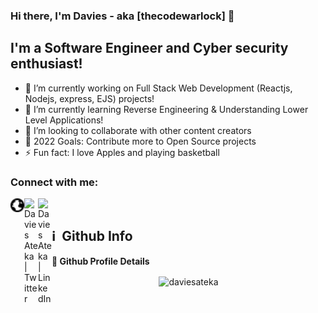 ### Hi there, I'm Davies - aka [thecodewarlock] 👋
## I'm a Software Engineer and Cyber security enthusiast!

- 🔭 I’m currently working on Full Stack Web Development (Reactjs, Nodejs, express, EJS) projects!
- 🌱 I’m currently learning Reverse Engineering & Understanding Lower Level Applications!
- 👯 I’m looking to collaborate with other content creators
- 🥅 2022 Goals: Contribute more to Open Source projects
- ⚡ Fun fact: I love Apples and playing basketball

### Connect with me:

[<img align="left" alt="daviesateka.com" width="22px" src="https://raw.githubusercontent.com/iconic/open-iconic/master/svg/globe.svg" />][website]
[<img align="left" alt="Davies Ateka | Twitter" width="22px" src="https://cdn.jsdelivr.net/npm/simple-icons@v3/icons/twitter.svg" />][twitter]
[<img align="left" alt="Davies Ateka | LinkedIn" width="22px" src="https://cdn.jsdelivr.net/npm/simple-icons@v3/icons/linkedin.svg" />][linkedin]

<br />
<h2>ℹ️ &nbsp;Github Info</h2>
	
  <summary><b>🔎 Github Profile Details</b></summary>
<p align="center"><img height="180em" src="https://github-profile-summary-cards.vercel.app/api/cards/profile-details?username=DaviesAteka&theme=github_dark" alt="daviesateka" align = "center"/></p>

[website]: https://daviesateka.com
[twitter]: https://twitter.com/atcwl
[linkedin]: https://linkedin.com/in/davies-ateka-49526115a
